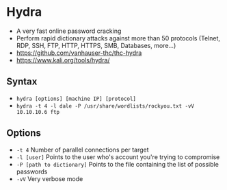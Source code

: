 # Hydra

- A very fast online password cracking
- Perform rapid dictionary attacks against more than 50 protocols (Telnet, RDP, SSH, FTP, HTTP, HTTPS, SMB, Databases, more...)
- https://github.com/vanhauser-thc/thc-hydra
- https://www.kali.org/tools/hydra/

## Syntax

- `hydra [options] [machine IP] [protocol]`
- `hydra -t 4 -l dale -P /usr/share/wordlists/rockyou.txt -vV 10.10.10.6 ftp`

## Options

- `-t 4` Number of parallel connections per target
- `-l [user]` Points to the user who's account you're trying to compromise
- `-P [path to dictionary]` Points to the file containing the list of possible passwords
- `-vV` Very verbose mode

